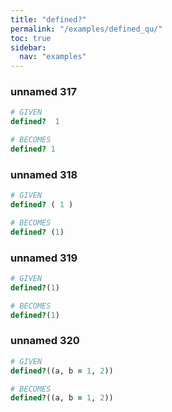 ```yaml
---
title: "defined?"
permalink: "/examples/defined_qu/"
toc: true
sidebar:
  nav: "examples"
---
```


### unnamed 317
```ruby
# GIVEN
defined?  1
```
```ruby
# BECOMES
defined? 1
```
### unnamed 318
```ruby
# GIVEN
defined? ( 1 )
```
```ruby
# BECOMES
defined? (1)
```
### unnamed 319
```ruby
# GIVEN
defined?(1)
```
```ruby
# BECOMES
defined?(1)
```
### unnamed 320
```ruby
# GIVEN
defined?((a, b = 1, 2))
```
```ruby
# BECOMES
defined?((a, b = 1, 2))
```
